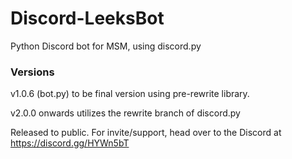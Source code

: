 # Discord-LeeksBot
Python Discord bot for MSM, using discord.py

### Versions

v1.0.6 (bot.py) to be final version using pre-rewrite library.

v2.0.0 onwards utilizes the rewrite branch of discord.py

Released to public. For invite/support, head over to the Discord at https://discord.gg/HYWn5bT
